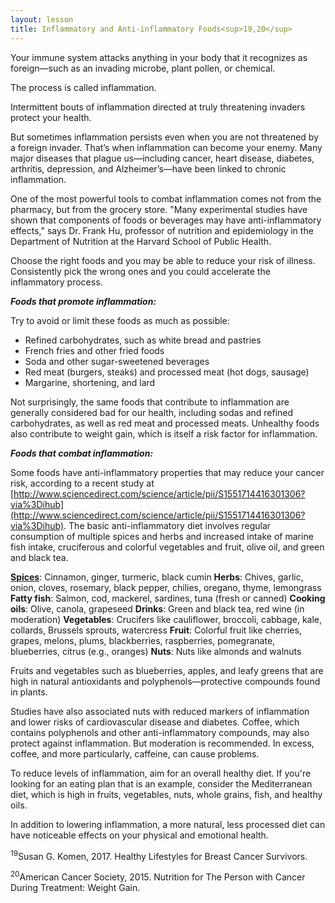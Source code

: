 ```yaml
---
layout: lesson
title: Inflammatory and Anti-inflammatory Foods<sup>19,20</sup>
---
```

Your immune system attacks anything in your body that it recognizes as foreign—such as an invading microbe, plant pollen, or chemical. 

The process is called inflammation. 

Intermittent bouts of inflammation directed at truly threatening invaders protect your health. 

But sometimes inflammation persists even when you are not threatened by a foreign invader. That’s when inflammation can become your enemy. Many major diseases that plague us—including cancer, heart disease, diabetes, arthritis, depression, and Alzheimer’s—have been linked to chronic inflammation.

One of the most powerful tools to combat inflammation comes not from the pharmacy, but from the grocery store. "Many experimental studies have shown that components of foods or beverages may have anti-inflammatory effects," says Dr. Frank Hu, professor of nutrition and epidemiology in the Department of Nutrition at the Harvard School of Public Health.

Choose the right foods and you may be able to reduce your risk of illness. Consistently pick the wrong ones and you could accelerate the inflammatory process.

***Foods that promote inflammation:***

Try to avoid or limit these foods as much as possible:

* Refined carbohydrates, such as white bread and pastries
* French fries and other fried foods
* Soda and other sugar-sweetened beverages
* Red meat (burgers, steaks) and processed meat (hot dogs, sausage)
* Margarine, shortening, and lard

Not surprisingly, the same foods that contribute to inflammation are generally considered bad for our health, including sodas and refined carbohydrates, as well as red meat and processed meats.
Unhealthy foods also contribute to weight gain, which is itself a risk factor for inflammation. 

***Foods that combat inflammation:***

Some foods have anti-inflammatory properties that may reduce your cancer risk, according to a recent study at [http://www.sciencedirect.com/science/article/pii/S1551714416301306?via%3Dihub](http://www.sciencedirect.com/science/article/pii/S1551714416301306?via%3Dihub). The basic anti-inflammatory diet involves regular consumption of multiple spices and herbs and increased intake of marine fish intake, cruciferous and colorful vegetables and fruit, olive oil, and green and black tea.

**[Spices](http://www.aicr.org/enews/2015/11-november/enews-fall-spices-for-cancer-prevention.htmlhttp:/www.aicr.org/enews/2015/11-november/enews-fall-spices-for-cancer-prevention.html)**: 	Cinnamon, ginger, turmeric, black cumin
**Herbs**:	Chives, garlic, onion, cloves, rosemary, black pepper, chilies, oregano, thyme, lemongrass
**Fatty fish**:	Salmon, cod, mackerel, sardines, tuna (fresh or canned)
**Cooking oils**:	Olive, canola, grapeseed
**Drinks**:	Green and black tea, red wine (in moderation)
**Vegetables**:	Crucifers like cauliflower, broccoli, cabbage, kale, collards, Brussels sprouts, watercress
**Fruit**:	Colorful fruit like cherries, grapes, melons, plums, blackberries, raspberries, pomegranate, blueberries, citrus (e.g., oranges)
**Nuts**:	Nuts like almonds and walnuts

Fruits and vegetables such as blueberries, apples, and leafy greens that are high in natural antioxidants and polyphenols—protective compounds found in plants.

Studies have also associated nuts with reduced markers of inflammation and lower risks of cardiovascular disease and diabetes. Coffee, which contains polyphenols and other anti-inflammatory compounds, may also protect against inflammation. But moderation is recommended. In excess, coffee, and more particularly, caffeine, can cause problems.

To reduce levels of inflammation, aim for an overall healthy diet. If you're looking for an eating plan that is an example, consider the Mediterranean diet, which is high in fruits, vegetables, nuts, whole grains, fish, and healthy oils.

In addition to lowering inflammation, a more natural, less processed diet can have noticeable effects on your physical and emotional health.

<sup>19</sup>Susan G. Komen, 2017. Healthy Lifestyles for Breast Cancer Survivors.

<sup>20</sup>American Cancer Society, 2015. Nutrition for The Person with Cancer During Treatment: Weight Gain. 








